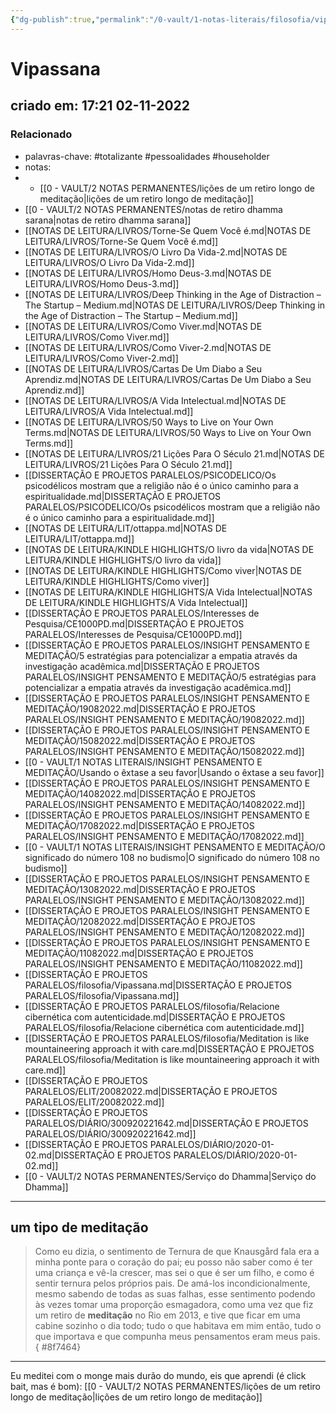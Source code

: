 ```yaml
---
{"dg-publish":true,"permalink":"/0-vault/1-notas-literais/filosofia/vipassana/","tags":["totalizante","pessoalidades","householder"],"dgHomeLink":true,"dgShowLocalGraph":true,"dgShowFileTree":true,"noteIcon":""}
---
```


# Vipassana
## criado em: 17:21 02-11-2022

### Relacionado
- palavras-chave: #totalizante #pessoalidades #householder 
- notas: 
- - [[0 - VAULT/2 NOTAS PERMANENTES/lições de um retiro longo de meditação\|lições de um retiro longo de meditação]]
- [[0 - VAULT/2 NOTAS PERMANENTES/notas de retiro dhamma sarana\|notas de retiro dhamma sarana]]
- [[NOTAS DE LEITURA/LIVROS/Torne-Se Quem Você é.md\|NOTAS DE LEITURA/LIVROS/Torne-Se Quem Você é.md]]
- [[NOTAS DE LEITURA/LIVROS/O Livro Da Vida-2.md\|NOTAS DE LEITURA/LIVROS/O Livro Da Vida-2.md]]
- [[NOTAS DE LEITURA/LIVROS/Homo Deus-3.md\|NOTAS DE LEITURA/LIVROS/Homo Deus-3.md]]
- [[NOTAS DE LEITURA/LIVROS/Deep Thinking in the Age of Distraction – The Startup – Medium.md\|NOTAS DE LEITURA/LIVROS/Deep Thinking in the Age of Distraction – The Startup – Medium.md]]
- [[NOTAS DE LEITURA/LIVROS/Como Viver.md\|NOTAS DE LEITURA/LIVROS/Como Viver.md]]
- [[NOTAS DE LEITURA/LIVROS/Como Viver-2.md\|NOTAS DE LEITURA/LIVROS/Como Viver-2.md]]
- [[NOTAS DE LEITURA/LIVROS/Cartas De Um Diabo a Seu Aprendiz.md\|NOTAS DE LEITURA/LIVROS/Cartas De Um Diabo a Seu Aprendiz.md]]
- [[NOTAS DE LEITURA/LIVROS/A Vida Intelectual.md\|NOTAS DE LEITURA/LIVROS/A Vida Intelectual.md]]
- [[NOTAS DE LEITURA/LIVROS/50 Ways to Live on Your Own Terms.md\|NOTAS DE LEITURA/LIVROS/50 Ways to Live on Your Own Terms.md]]
- [[NOTAS DE LEITURA/LIVROS/21 Lições Para O Século 21.md\|NOTAS DE LEITURA/LIVROS/21 Lições Para O Século 21.md]]
- [[DISSERTAÇÃO E PROJETOS PARALELOS/PSICODELICO/Os psicodélicos mostram que a religião não é o único caminho para a espiritualidade.md\|DISSERTAÇÃO E PROJETOS PARALELOS/PSICODELICO/Os psicodélicos mostram que a religião não é o único caminho para a espiritualidade.md]]
- [[NOTAS DE LEITURA/LIT/ottappa.md\|NOTAS DE LEITURA/LIT/ottappa.md]]
- [[NOTAS DE LEITURA/KINDLE HIGHLIGHTS/O livro da vida\|NOTAS DE LEITURA/KINDLE HIGHLIGHTS/O livro da vida]]
- [[NOTAS DE LEITURA/KINDLE HIGHLIGHTS/Como viver\|NOTAS DE LEITURA/KINDLE HIGHLIGHTS/Como viver]]
- [[NOTAS DE LEITURA/KINDLE HIGHLIGHTS/A Vida Intelectual\|NOTAS DE LEITURA/KINDLE HIGHLIGHTS/A Vida Intelectual]]
- [[DISSERTAÇÃO E PROJETOS PARALELOS/Interesses de Pesquisa/CE1000PD.md\|DISSERTAÇÃO E PROJETOS PARALELOS/Interesses de Pesquisa/CE1000PD.md]]
- [[DISSERTAÇÃO E PROJETOS PARALELOS/INSIGHT PENSAMENTO E MEDITAÇÃO/5 estratégias para potencializar a empatia através da investigação acadêmica.md\|DISSERTAÇÃO E PROJETOS PARALELOS/INSIGHT PENSAMENTO E MEDITAÇÃO/5 estratégias para potencializar a empatia através da investigação acadêmica.md]]
- [[DISSERTAÇÃO E PROJETOS PARALELOS/INSIGHT PENSAMENTO E MEDITAÇÃO/19082022.md\|DISSERTAÇÃO E PROJETOS PARALELOS/INSIGHT PENSAMENTO E MEDITAÇÃO/19082022.md]]
- [[DISSERTAÇÃO E PROJETOS PARALELOS/INSIGHT PENSAMENTO E MEDITAÇÃO/15082022.md\|DISSERTAÇÃO E PROJETOS PARALELOS/INSIGHT PENSAMENTO E MEDITAÇÃO/15082022.md]]
- [[0 - VAULT/1 NOTAS LITERAIS/INSIGHT PENSAMENTO E MEDITAÇÃO/Usando o êxtase a seu favor\|Usando o êxtase a seu favor]]
- [[DISSERTAÇÃO E PROJETOS PARALELOS/INSIGHT PENSAMENTO E MEDITAÇÃO/14082022.md\|DISSERTAÇÃO E PROJETOS PARALELOS/INSIGHT PENSAMENTO E MEDITAÇÃO/14082022.md]]
- [[DISSERTAÇÃO E PROJETOS PARALELOS/INSIGHT PENSAMENTO E MEDITAÇÃO/17082022.md\|DISSERTAÇÃO E PROJETOS PARALELOS/INSIGHT PENSAMENTO E MEDITAÇÃO/17082022.md]]
- [[0 - VAULT/1 NOTAS LITERAIS/INSIGHT PENSAMENTO E MEDITAÇÃO/O significado do número 108 no budismo\|O significado do número 108 no budismo]]
- [[DISSERTAÇÃO E PROJETOS PARALELOS/INSIGHT PENSAMENTO E MEDITAÇÃO/13082022.md\|DISSERTAÇÃO E PROJETOS PARALELOS/INSIGHT PENSAMENTO E MEDITAÇÃO/13082022.md]]
- [[DISSERTAÇÃO E PROJETOS PARALELOS/INSIGHT PENSAMENTO E MEDITAÇÃO/12082022.md\|DISSERTAÇÃO E PROJETOS PARALELOS/INSIGHT PENSAMENTO E MEDITAÇÃO/12082022.md]]
- [[DISSERTAÇÃO E PROJETOS PARALELOS/INSIGHT PENSAMENTO E MEDITAÇÃO/11082022.md\|DISSERTAÇÃO E PROJETOS PARALELOS/INSIGHT PENSAMENTO E MEDITAÇÃO/11082022.md]]
- [[DISSERTAÇÃO E PROJETOS PARALELOS/filosofia/Vipassana.md\|DISSERTAÇÃO E PROJETOS PARALELOS/filosofia/Vipassana.md]]
- [[DISSERTAÇÃO E PROJETOS PARALELOS/filosofia/Relacione cibernética com autenticidade.md\|DISSERTAÇÃO E PROJETOS PARALELOS/filosofia/Relacione cibernética com autenticidade.md]]
- [[DISSERTAÇÃO E PROJETOS PARALELOS/filosofia/Meditation is like mountaineering approach it with care.md\|DISSERTAÇÃO E PROJETOS PARALELOS/filosofia/Meditation is like mountaineering approach it with care.md]]
- [[DISSERTAÇÃO E PROJETOS PARALELOS/ELIT/20082022.md\|DISSERTAÇÃO E PROJETOS PARALELOS/ELIT/20082022.md]]
- [[DISSERTAÇÃO E PROJETOS PARALELOS/DIÁRIO/300920221642.md\|DISSERTAÇÃO E PROJETOS PARALELOS/DIÁRIO/300920221642.md]]
- [[DISSERTAÇÃO E PROJETOS PARALELOS/DIÁRIO/2020-01-02.md\|DISSERTAÇÃO E PROJETOS PARALELOS/DIÁRIO/2020-01-02.md]]
- [[0 - VAULT/2 NOTAS PERMANENTES/Serviço do Dhamma\|Serviço do Dhamma]]
---
## um tipo de meditação

>Como eu dizia, o sentimento de Ternura de que Knausgård fala era a minha ponte para o coração do pai; eu posso não saber como é ter uma criança e vê-la crescer, mas sei o que é ser um filho, e como é sentir ternura pelos próprios pais. De amá-los incondicionalmente, mesmo sabendo de todas as suas falhas, esse sentimento podendo às vezes tomar uma proporção esmagadora, como uma vez que fiz um retiro de **meditação** no Rio em 2013, e tive que ficar em uma cabine sozinho o dia todo; tudo o que habitava em mim então, tudo o que importava e que compunha meus pensamentos eram meus pais.
{ #8f7464}


---
Eu meditei com o monge mais durão do mundo, eis  que aprendi (é click bait, mas é bom): [[0 - VAULT/2 NOTAS PERMANENTES/lições de um retiro longo de meditação\|lições de um retiro longo de meditação]]